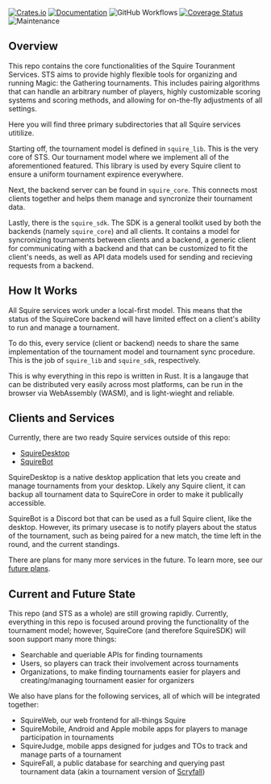 [![Crates.io](https://img.shields.io/crates/v/squire_core.svg)](https://crates.io/crates/squire_core)
[![Documentation](https://docs.rs/squire_core/badge.svg)](https://docs.rs/squire_core/)
![GitHub Workflows](https://github.com/MonarchDevelopment/SquireCore/actions/workflows/ci.yml/badge.svg)
[![Coverage Status](https://codecov.io/gh/MonarchDevelopment/SquireCore/branch/main/graph/badge.svg)](https://codecov.io/gh/MonarchDevelopment/SquireCore)
![Maintenance](https://img.shields.io/badge/Maintenance-Actively%20Developed-brightgreen.svg)

## Overview
This repo contains the core functionalities of the Squire Touranment Services.
STS aims to provide highly flexible tools for organizing and running Magic: the Gathering tournaments.
This includes pairing algorithms that can handle an arbitrary number of players, highly customizable scoring systems and scoring methods, and allowing for on-the-fly adjustments of all settings.

Here you will find three primary subdirectories that all Squire services utitilize.

Starting off, the tournament model is defined in `squire_lib`.
This is the very core of STS.
Our tournament model where we implement all of the aforementioned featured.
This library is used by every Squire client to ensure a uniform tournament expirence everywhere.

Next, the backend server can be found in `squire_core`.
This connects most clients together and helps them manage and syncronize their tournament data.

Lastly, there is the `squire_sdk`.
The SDK is a general toolkit used by both the backends (namely `squire_core`) and all clients.
It contains a model for syncronizing tournaments between clients and a backend, a generic client for communicating with a backend and that can be customized to fit the client's needs, as well as API data models used for sending and recieving requests from a backend.


## How It Works
All Squire services work under a local-first model.
This means that the status of the SquireCore backend will have limited effect on a client's ability to run and manage a tournament.

To do this, every service (client or backend) needs to share the same implementation of the tournament model and tournament sync procedure.
This is the job of `squire_lib` and `squire_sdk`, respectively.

This is why everything in this repo is written in Rust.
It is a langauge that can be distributed very easily across most platforms, can be run in the browser via WebAssembly (WASM), and is light-wieght and reliable.


## Clients and Services
Currently, there are two ready Squire services outside of this repo:
 - [SquireDesktop](https://github.com/MonarchDevelopment/SquireDesktop)
 - [SquireBot](https://github.com/MonarchDevelopment/SquireBot)

SquireDesktop is a native desktop application that lets you create and manage tournaments from your desktop.
Likely any Squire client, it can backup all tournament data to SquireCore in order to make it publically accessible.

SquireBot is a Discord bot that can be used as a full Squire client, like the desktop.
However, its primary usecase is to notify players about the status of the tournament, such as being paired for a new match, the time left in the round, and the current standings.

There are plans for many more services in the future.
To learn more, see our [future plans](##Current-and-Future-State).


## Current and Future State
This repo (and STS as a whole) are still growing rapidly.
Currently, everything in this repo is focused around proving the functionality of the tournament model; however, SquireCore (and therefore SquireSDK) will soon support many more things:
 - Searchable and queriable APIs for finding tournaments
 - Users, so players can track their involvement across tournaments
 - Organizations, to make finding tournaments easier for players and creating/managing tournament easier for organizers

 We also have plans for the following services, all of which will be integrated together:
  - SquireWeb, our web frontend for all-things Squire
  - SquireMobile, Android and Apple mobile apps for players to manage participation in tournaments
  - SquireJudge, mobile apps designed for judges and TOs to track and manage parts of a tournament
  - SquireFall, a public database for searching and querying past tournament data (akin a tournament version of [Scryfall]([Scryfall](https://scryfall.com/advanced)))
